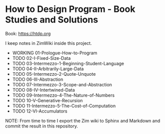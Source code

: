 # How to Design Program - Book Studies and Solutions


Book: https://htdp.org

I keep notes in ZimWiki inside this project.

- WORKING 01-Prologue-How-to-Program
- TODO 02-I-Fixed-Size-Data
- TODO 03-Intermezzo-1-Beginning-Student-Language
- TODO 04-II-Arbitrarily-Large-Data
- TODO 05-Intermezzo-2-Quote-Unquote
- TODO 06-III-Abstraction
- TODO 07-Intermezzo-3-Scope-and-Abstraction
- TODO 08-IV-Intertwined-Data
- TODO 09-Intermezzo-4-The-Nature-of-Numbers
- TODO 10-V-Generative-Recursion
- TODO 11-Intermezzo-5-The-Cost-of-Computation
- TODO 12-VI-Accumulators

NOTE: From time to time I export the Zim wiki to Sphinx and Markdown and commit the result in this repository.


